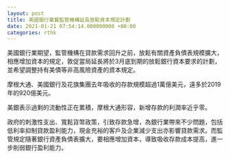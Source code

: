 ```yaml
---
layout: post
title: 美國銀行業冀監管機構延長放鬆資本規定計劃
date: 2021-01-21 07:54:14.000000000 +08:00
categories: rthk
---
```


美國銀行業期望，監管機構在貸款需求回升之前，放鬆有關資產負債表規模擴大，相應增加資本的規定，敦促當局延長將於3月底到期的放鬆銀行資本要求的計劃，並希望調整持有美債等非高風險資產的資本規定。

摩根大通、美國銀行及花旗集團去年吸收的存款規模超過1萬億美元，遠多於2019年的920億美元。

美銀表示過剩的流動性正在累積，摩根大通形容，新增存款的利潤率近乎零。

政府的刺激性支出、寬鬆貨幣政策，引致存款急增，為銀行業帶來不少問題，包括低利率抑制貸款盈利能力，現金充裕的客戶及企業減少支出亦影響貸款需求。而監管規定隨著銀行資產負債表擴大，要相應增加資本，導致吸收存款成本提高，進一步削弱銀行盈利能力。
